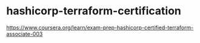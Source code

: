 # hashicorp-terraform-certification



https://www.coursera.org/learn/exam-prep-hashicorp-certified-terraform-associate-003
